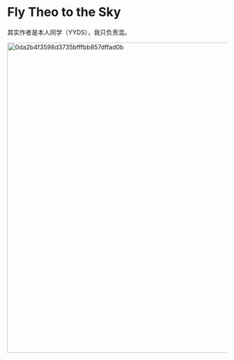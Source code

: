 # Fly Theo to the Sky

其实作者是本人同学（YYDS），我只负责混。

<img width="1266" height="713" alt="0da2b4f3598d3735bfffbb857dffad0b" src="https://github.com/user-attachments/assets/44a07db8-3327-49bd-8cac-4e2545f6f6a8" />
